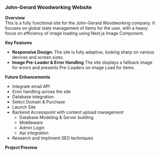 ### John-Gerard Woodworking Website

**Overview**  
This is a fully functional site for the John-Gerard Woodworking company. It focuses on global state management of items for the user, with a heavy focus on efficiency of image loading using Next.js Image Component.

**Key Features**

- **Responsive Design:** The site is fully adaptive, looking sharp on various devices and screen sizes.
- **Image Pre-Loader & Error Handling** The site displays a fallback image for errors and presents Pre-Loaders on image Load for items.

**Future Enhancements**

- Integrate email API
- Error handling across the site
- Database integration
- Select Domain & Purchase
- Launch Site
- Backend Accesspoint with content upload management
  - Database Modeling & Server building
  - Middleware
  - Admin Login
  - Api integration
- Research and impliment SEO techniques

**Project Preview**
